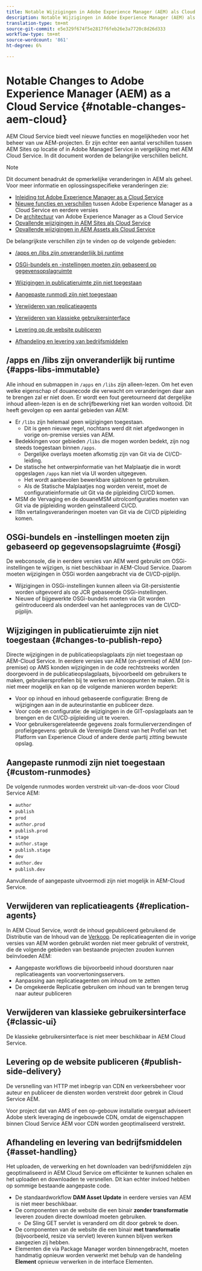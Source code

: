```yaml
---
title: Notable Wijzigingen in Adobe Experience Manager (AEM) als Cloud Service
description: Notable Wijzigingen in Adobe Experience Manager (AEM) als Cloud Service
translation-type: tm+mt
source-git-commit: e5e329f674f5e2817f6feb26e3a7720c8d26d333
workflow-type: tm+mt
source-wordcount: '861'
ht-degree: 6%

---
```



# Notable Changes to Adobe Experience Manager (AEM) as a Cloud Service {#notable-changes-aem-cloud}

AEM Cloud Service biedt veel nieuwe functies en mogelijkheden voor het beheer van uw AEM-projecten. Er zijn echter een aantal verschillen tussen AEM Sites op locatie of in Adobe Managed Service in vergelijking met AEM Cloud Service. In dit document worden de belangrijke verschillen belicht.

>[!NOTE]
>Dit document benadrukt de opmerkelijke veranderingen in AEM als geheel. Voor meer informatie en oplossingsspecifieke veranderingen zie:
>
>* [Inleiding tot Adobe Experience Manager as a Cloud Service](/help/overview/introduction.md)
>* [Nieuwe functies en verschillen](/help/overview/what-is-new-and-different.md) tussen Adobe Experience Manager as a Cloud Service en eerdere versies
>* De [architectuur](/help/core-concepts/architecture.md) van Adobe Experience Manager as a Cloud Service
>* [Opvallende wijzigingen in AEM Sites als Cloud Service](/help/sites-cloud/sites-cloud-changes.md)
>* [Opvallende wijzigingen in AEM Assets als Cloud Service](/help/assets/assets-cloud-changes.md)


De belangrijkste verschillen zijn te vinden op de volgende gebieden:

* [/apps en /libs zijn onveranderlijk bij runtime](#apps-libs-immutable)

* [OSGi-bundels en -instellingen moeten zijn gebaseerd op gegevensopslagruimte](#osgi)

* [Wijzigingen in publicatieruimte zijn niet toegestaan](#changes-to-publish-repo)

* [Aangepaste runmodi zijn niet toegestaan](#custom-runmodes)

* [Verwijderen van replicatieagents](#replication-agents)

* [Verwijderen van klassieke gebruikersinterface](#classic-ui)

* [Levering op de website publiceren](#publish-side-delivery)

* [Afhandeling en levering van bedrijfsmiddelen](#asset-handling)

## /apps en /libs zijn onveranderlijk bij runtime {#apps-libs-immutable}

Alle inhoud en submappen in `/apps` en `/libs` zijn alleen-lezen. Om het even welke eigenschap of douanecode die verwacht om veranderingen daar aan te brengen zal er niet doen. Er wordt een fout geretourneerd dat dergelijke inhoud alleen-lezen is en de schrijfbewerking niet kan worden voltooid. Dit heeft gevolgen op een aantal gebieden van AEM:

* Er `/libs` zijn helemaal geen wijzigingen toegestaan.
   * Dit is geen nieuwe regel, nochtans werd dit niet afgedwongen in vorige on-premise versies van AEM.
* Bedekkingen voor gebieden `/libs` die mogen worden bedekt, zijn nog steeds toegestaan binnen `/apps`.
   * Dergelijke overlays moeten afkomstig zijn van Git via de CI/CD-leiding.
* De statische het ontwerpinformatie van het Malplaatje die in wordt opgeslagen `/apps` kan niet via UI worden uitgegeven.
   * Het wordt aanbevolen bewerkbare sjablonen te gebruiken.
   * Als de Statische Malplaatjes nog worden vereist, moet de configuratieinformatie uit Git via de pijpleiding CI/CD komen.
* MSM de Vervaging en de douaneMSM uitrolconfiguraties moeten van Git via de pijpleiding worden geïnstalleerd CI/CD.
* I18n vertalingsveranderingen moeten van Git via de CI/CD pijpleiding komen.

## OSGi-bundels en -instellingen moeten zijn gebaseerd op gegevensopslagruimte {#osgi}

De webconsole, die in eerdere versies van AEM werd gebruikt om OSGi-instellingen te wijzigen, is niet beschikbaar in AEM-Cloud Service. Daarom moeten wijzigingen in OSGi worden aangebracht via de CI/CD-pijplijn.

* Wijzigingen in OSGi-instellingen kunnen alleen via Git-persistentie worden uitgevoerd als op JCR gebaseerde OSGi-instellingen.
* Nieuwe of bijgewerkte OSGi-bundels moeten via Git worden geïntroduceerd als onderdeel van het aanlegproces van de CI/CD-pijplijn.

## Wijzigingen in publicatieruimte zijn niet toegestaan {#changes-to-publish-repo}

Directe wijzigingen in de publicatieopslagplaats zijn niet toegestaan op AEM-Cloud Service. In eerdere versies van AEM (on-premise) of AEM (on-premise) op AMS konden wijzigingen in de code rechtstreeks worden doorgevoerd in de publicatieopslagplaats, bijvoorbeeld om gebruikers te maken, gebruikersprofielen bij te werken en knooppunten te maken. Dit is niet meer mogelijk en kan op de volgende manieren worden beperkt:

* Voor op inhoud en inhoud gebaseerde configuratie: Breng de wijzigingen aan in de auteurinstantie en publiceer deze.
* Voor code en configuratie: de wijzigingen in de GIT-opslagplaats aan te brengen en de CI/CD-pijpleiding uit te voeren.
* Voor gebruikersgerelateerde gegevens zoals formulierverzendingen of profielgegevens: gebruik de Verenigde Dienst van het Profiel van het Platform van Experience Cloud of andere derde partij zitting bewuste opslag.

## Aangepaste runmodi zijn niet toegestaan {#custom-runmodes}

De volgende runmodes worden verstrekt uit-van-de-doos voor Cloud Service AEM:

* `author`
* `publish`
* `prod`
* `author.prod`
* `publish.prod`
* `stage`
* `author.stage`
* `publish.stage`
* `dev`
* `author.dev`
* `publish.dev`

Aanvullende of aangepaste uitvoermodi zijn niet mogelijk in AEM-Cloud Service.

## Verwijderen van replicatieagents {#replication-agents}

In AEM Cloud Service, wordt de inhoud gepubliceerd gebruikend de Distributie van de Inhoud van de [Verkoop](https://sling.apache.org/documentation/bundles/content-distribution.html). De replicatieagenten die in vorige versies van AEM worden gebruikt worden niet meer gebruikt of verstrekt, die de volgende gebieden van bestaande projecten zouden kunnen beïnvloeden AEM:

* Aangepaste workflows die bijvoorbeeld inhoud doorsturen naar replicatieagents van voorvertoningsservers.
* Aanpassing aan replicatieagenten om inhoud om te zetten
* De omgekeerde Replicatie gebruiken om inhoud van te brengen terug naar auteur publiceren

## Verwijderen van klassieke gebruikersinterface {#classic-ui}

De klassieke gebruikersinterface is niet meer beschikbaar in AEM Cloud Service.

## Levering op de website publiceren {#publish-side-delivery}

De versnelling van HTTP met inbegrip van CDN en verkeersbeheer voor auteur en publiceer de diensten worden verstrekt door gebrek in Cloud Service AEM.

Voor project dat van AMS of een op-gebouw installatie overgaat adviseert Adobe sterk leveraging de ingebouwde CDN, omdat de eigenschappen binnen Cloud Service AEM voor CDN worden geoptimaliseerd verstrekt.

## Afhandeling en levering van bedrijfsmiddelen {#asset-handling}

Het uploaden, de verwerking en het downloaden van bedrijfsmiddelen zijn geoptimaliseerd in AEM Cloud Service om efficiënter te kunnen schalen en het uploaden en downloaden te versnellen. Dit kan echter invloed hebben op sommige bestaande aangepaste code.

* De standaardworkflow **DAM Asset Update** in eerdere versies van AEM is niet meer beschikbaar.
* De componenten van de website die een binair **zonder transformatie** leveren zouden directe download moeten gebruiken.
   * De Sling GET servlet is veranderd om dit door gebrek te doen.
* De componenten van de website die een binair **met transformatie** (bijvoorbeeld, resize via servlet) leveren kunnen blijven werken aangezien zij hebben.
* Elementen die via Package Manager worden binnengebracht, moeten handmatig opnieuw worden verwerkt met behulp van de handeling **Element** opnieuw verwerken in de interface Elementen.
